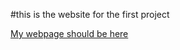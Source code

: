 #this is the website for the first project 


















[My webpage should be here](https://amoghthungathurti.github.io/projects-on-websites-2.0/motherboard.html)
